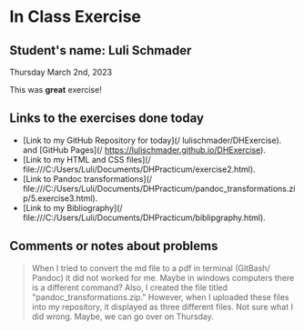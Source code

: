 # In Class Exercise
## Student's name: Luli Schmader 
Thursday March 2nd, 2023 

This was **great** exercise! 

## Links to the exercises done today 

- [Link to my GitHub Repository for today](/ lulischmader/DHExercise). and [GitHub Pages](/ https://lulischmader.github.io/DHExercise).
- [Link to my HTML and CSS files](/ file:///C:/Users/Luli/Documents/DHPracticum/exercise2.html). 
- [Link to Pandoc transformations](/ file:///C:/Users/Luli/Documents/DHPracticum/pandoc_transformations.zip/5.exercise3.html).
- [Link to my Bibliography](/ file:///C:/Users/Luli/Documents/DHPracticum/biblipgraphy.html).

## Comments or notes about problems 

> When I tried to convert the md file to a pdf in terminal (GitBash/ Pandoc) it did not worked for me. Maybe in windows computers there is a different command?
  Also, I created the file titled "pandoc_transformations.zip." However, when I uploaded these files into my repository, it displayed as three different files. Not sure     what I did wrong. Maybe, we can go over on Thursday.
